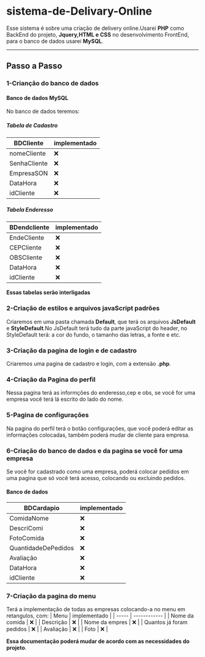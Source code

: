 # sistema-de-Delivary-Online

Esse sistema é sobre uma criação de delivery online.Usarei **PHP** como BackEnd do projeto, **Jquery,HTML e CSS** no desenvolvimento FrontEnd, para o banco de dados usarei **MySQL**.
___

## Passo a Passo

### 1-Crianção do banco de dados
#### Banco de dados MySQL
No banco de dados teremos:
##### Tabela de Cadastro
|  BDCliente | implementado |
| ----- | ------------ |
| nomeCliente  |  ❌ |
| SenhaCliente |  ❌ |
| EmpresaSON |  ❌ |
| DataHora |  ❌ |
| idCliente  |  ❌ | 

##### Tabela Enderesso

|  BDendcliente | implementado |
| ----- | ------------ |
| EndeCliente  |  ❌ |
| CEPCliente |  ❌ |
| OBSCliente |  ❌ |
| DataHora |  ❌ |
| idCliente  |  ❌ | 

**Essas tabelas serão interligadas**
### 2-Criação de estilos e arquivos javaScript padrões

Criaremos em uma pasta chamada __Default__, que terá os arquivos __JsDefault__ e __StyleDefault__.No JsDefault terá tudo da parte javaScript do header, no StyleDefault terá: a cor do fundo, o tamanho das letras, a fonte e etc.

### 3-Criação da pagina de login e de cadastro

Criaremos uma pagina de cadastro e login, com a extensão **.php**.
### 4-Criação da Pagina do perfil
Nessa pagina terá as informções do enderesso,cep e obs, se você for uma empresa você terá lá escrito do lado do nome.

### 5-Pagina de configurações
Na pagina do perfil terá o botão configurações, que você poderá editar as informações colocadas, também poderá mudar de cliente para empresa.

### 6-Criação do banco de dados e da pagina se você for uma empresa
Se você for cadastrado como uma empresa, poderá colocar pedidos em uma pagina que só você terá acesso, colocando ou excluindo pedidos.
#### Banco de dados

|  BDCardapio | implementado |
| ----- | ------------ |
| ComidaNome  |  ❌ |
| DescriComi  |  ❌ |
| FotoComida |  ❌ |
| QuantidadeDePedidos |  ❌ |
| Avaliação |  ❌ |
| DataHora |  ❌ |
| idCliente  |  ❌ | 
### 7-Criação da pagina do menu
Terá a implementação de todas as empresas colocando-a no menu em retangulos, com:
|  Menu | implementado |
| ----- | ------------ |
| Nome da comida  |  ❌ |
| Descrição  |  ❌ |
| Nome da empres |  ❌ |
| Quantos já foram pedidos |  ❌ |
| Avaliação |  ❌ |
| Foto |  ❌ |

**Essa documentação poderá mudar de acordo com as necessidades do projeto**.